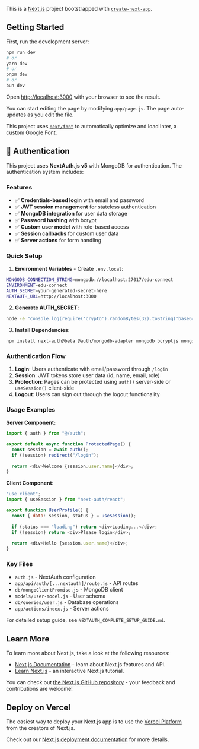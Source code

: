 This is a [Next.js](https://nextjs.org/) project bootstrapped with [`create-next-app`](https://github.com/vercel/next.js/tree/canary/packages/create-next-app).

## Getting Started

First, run the development server:

```bash
npm run dev
# or
yarn dev
# or
pnpm dev
# or
bun dev
```

Open [http://localhost:3000](http://localhost:3000) with your browser to see the result.

You can start editing the page by modifying `app/page.js`. The page auto-updates as you edit the file.

This project uses [`next/font`](https://nextjs.org/docs/basic-features/font-optimization) to automatically optimize and load Inter, a custom Google Font.

## 🔐 Authentication

This project uses **NextAuth.js v5** with MongoDB for authentication. The authentication system includes:

### Features
- ✅ **Credentials-based login** with email and password
- ✅ **JWT session management** for stateless authentication
- ✅ **MongoDB integration** for user data storage
- ✅ **Password hashing** with bcrypt
- ✅ **Custom user model** with role-based access
- ✅ **Session callbacks** for custom user data
- ✅ **Server actions** for form handling

### Quick Setup

1. **Environment Variables** - Create `.env.local`:
```bash
MONGODB_CONNECTION_STRING=mongodb://localhost:27017/edu-connect
ENVIRONMENT=edu-connect
AUTH_SECRET=your-generated-secret-here
NEXTAUTH_URL=http://localhost:3000
```

2. **Generate AUTH_SECRET**:
```bash
node -e "console.log(require('crypto').randomBytes(32).toString('base64'))"
```

3. **Install Dependencies**:
```bash
npm install next-auth@beta @auth/mongodb-adapter mongodb bcryptjs mongoose
```

### Authentication Flow

1. **Login**: Users authenticate with email/password through `/login`
2. **Session**: JWT tokens store user data (id, name, email, role)
3. **Protection**: Pages can be protected using `auth()` server-side or `useSession()` client-side
4. **Logout**: Users can sign out through the logout functionality

### Usage Examples

**Server Component:**
```javascript
import { auth } from "@/auth";

export default async function ProtectedPage() {
  const session = await auth();
  if (!session) redirect("/login");
  
  return <div>Welcome {session.user.name}</div>;
}
```

**Client Component:**
```javascript
"use client";
import { useSession } from "next-auth/react";

export function UserProfile() {
  const { data: session, status } = useSession();
  
  if (status === "loading") return <div>Loading...</div>;
  if (!session) return <div>Please login</div>;
  
  return <div>Hello {session.user.name}</div>;
}
```

### Key Files
- `auth.js` - NextAuth configuration
- `app/api/auth/[...nextauth]/route.js` - API routes
- `db/mongoClientPromise.js` - MongoDB client
- `models/user-model.js` - User schema
- `db/queries/user.js` - Database operations
- `app/actions/index.js` - Server actions

For detailed setup guide, see `NEXTAUTH_COMPLETE_SETUP_GUIDE.md`.

## Learn More

To learn more about Next.js, take a look at the following resources:

- [Next.js Documentation](https://nextjs.org/docs) - learn about Next.js features and API.
- [Learn Next.js](https://nextjs.org/learn) - an interactive Next.js tutorial.

You can check out [the Next.js GitHub repository](https://github.com/vercel/next.js/) - your feedback and contributions are welcome!

## Deploy on Vercel

The easiest way to deploy your Next.js app is to use the [Vercel Platform](https://vercel.com/new?utm_medium=default-template&filter=next.js&utm_source=create-next-app&utm_campaign=create-next-app-readme) from the creators of Next.js.

Check out our [Next.js deployment documentation](https://nextjs.org/docs/deployment) for more details.
